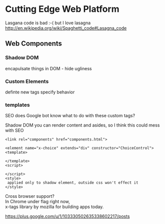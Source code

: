 # Cutting Edge Web Platform #

Lasgana code is bad :-( but I love lasagna  
http://en.wikipedia.org/wiki/Spaghetti_code#Lasagna_code

## Web Components ##

### Shadow DOM ###  
encapulsate things in DOM - hide ugliness

### Custom Elements ###  
definte new tags specify behavior

### templates ###


SEO does Google bot know what to do with these custom tags?

Shadow DOM you can render content and asides, so I think this could mess with SEO

```
<link rel="components" href="components.html">
```
```
<element name="x-choice" extends="div" constructor="ChoiceControl">
<template>

</template>
<script>

</script>
<style>
 applied only to shadow element, outside css won't effect it
</style>
```

Cross browser support?  
In Chrome under flag right now,  
x-tags library by mozilla for building apps today.

https://plus.google.com/u/1/103330502635338602217/posts
